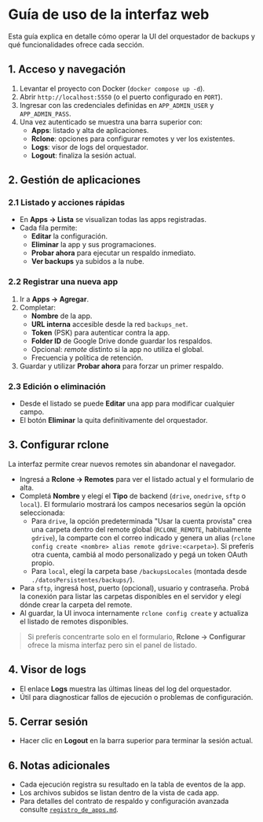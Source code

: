 # Guía de uso de la interfaz web

Esta guía explica en detalle cómo operar la UI del orquestador de backups y qué
funcionalidades ofrece cada sección.

## 1. Acceso y navegación
1. Levantar el proyecto con Docker (`docker compose up -d`).
2. Abrir `http://localhost:5550` (o el puerto configurado en `PORT`).
3. Ingresar con las credenciales definidas en `APP_ADMIN_USER` y `APP_ADMIN_PASS`.
4. Una vez autenticado se muestra una barra superior con:
   - **Apps**: listado y alta de aplicaciones.
   - **Rclone**: opciones para configurar remotes y ver los existentes.
   - **Logs**: visor de logs del orquestador.
   - **Logout**: finaliza la sesión actual.

## 2. Gestión de aplicaciones
### 2.1 Listado y acciones rápidas
- En **Apps → Lista** se visualizan todas las apps registradas.
- Cada fila permite:
  - **Editar** la configuración.
  - **Eliminar** la app y sus programaciones.
  - **Probar ahora** para ejecutar un respaldo inmediato.
  - **Ver backups** ya subidos a la nube.

### 2.2 Registrar una nueva app
1. Ir a **Apps → Agregar**.
2. Completar:
   - **Nombre** de la app.
   - **URL interna** accesible desde la red `backups_net`.
   - **Token** (PSK) para autenticar contra la app.
   - **Folder ID** de Google Drive donde guardar los respaldos.
   - Opcional: *remote* distinto si la app no utiliza el global.
   - Frecuencia y política de retención.
3. Guardar y utilizar **Probar ahora** para forzar un primer respaldo.

### 2.3 Edición o eliminación
- Desde el listado se puede **Editar** una app para modificar cualquier campo.
- El botón **Eliminar** la quita definitivamente del orquestador.

## 3. Configurar rclone
La interfaz permite crear nuevos remotes sin abandonar el navegador.

- Ingresá a **Rclone → Remotes** para ver el listado actual y el formulario de alta.
- Completá **Nombre** y elegí el **Tipo** de backend (`drive`, `onedrive`, `sftp` o `local`). El formulario mostrará los campos necesarios según la opción seleccionada:
  - Para `drive`, la opción predeterminada "Usar la cuenta provista" crea una carpeta dentro del remote global (`RCLONE_REMOTE`, habitualmente `gdrive`), la comparte con el correo indicado y genera un alias (`rclone config create <nombre> alias remote gdrive:<carpeta>`). Si preferís otra cuenta, cambiá al modo personalizado y pegá un token OAuth propio.
  - Para `local`, elegí la carpeta base `/backupsLocales` (montada desde `./datosPersistentes/backups/`).
- Para `sftp`, ingresá host, puerto (opcional), usuario y contraseña. Probá la conexión para listar las carpetas disponibles en el servidor y elegí dónde crear la carpeta del remote.
- Al guardar, la UI invoca internamente `rclone config create` y actualiza el listado de remotes disponibles.

> Si preferís concentrarte solo en el formulario, **Rclone → Configurar** ofrece la misma interfaz pero sin el panel de listado.

## 4. Visor de logs
- El enlace **Logs** muestra las últimas líneas del log del orquestador.
- Útil para diagnosticar fallos de ejecución o problemas de configuración.

## 5. Cerrar sesión
- Hacer clic en **Logout** en la barra superior para terminar la sesión actual.

## 6. Notas adicionales
- Cada ejecución registra su resultado en la tabla de eventos de la app.
- Los archivos subidos se listan dentro de la vista de cada app.
- Para detalles del contrato de respaldo y configuración avanzada consulte
  [`registro_de_apps.md`](registro_de_apps.md).

